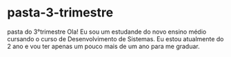 # pasta-3-trimestre
pasta do 3°trimestre
Ola! Eu sou um estudande do novo ensino médio cursando o curso de Desenvolvimento de Sistemas. 
Eu estou atualmente do 2 ano e vou ter apenas um pouco mais de um ano para me graduar.
